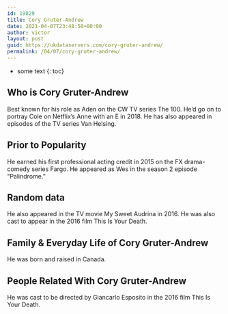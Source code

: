 ```yaml
---
id: 19829
title: Cory Gruter-Andrew
date: 2021-04-07T23:48:50+00:00
author: victor
layout: post
guid: https://ukdataservers.com/cory-gruter-andrew/
permalink: /04/07/cory-gruter-andrew/
---
```


* some text
{: toc}


## Who is Cory Gruter-Andrew



Best known for his role as Aden on the CW TV series The 100. He&#8217;d go on to portray Cole on Netflix&#8217;s Anne with an E in 2018. He has also appeared in episodes of the TV series Van Helsing. 

                
                
                
## Prior to Popularity



He earned his first professional acting credit in 2015 on the FX drama-comedy series Fargo. He appeared as Wes in the season 2 episode &#8220;Palindrome.&#8221; 

                
                
                
## Random data



He also appeared in the TV movie My Sweet Audrina in 2016. He was also cast to appear in the 2016 film This Is Your Death.

                
                
                
## Family & Everyday Life of Cory Gruter-Andrew



He was born and raised in Canada.

                
                
                
## People Related With Cory Gruter-Andrew



He was cast to be directed by Giancarlo Esposito in the 2016 film This Is Your Death.

                
              
            
          
          
          
